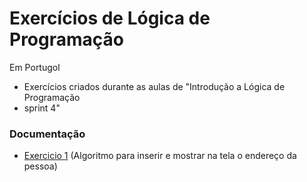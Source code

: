 
# Exercícios de Lógica de Programação
  Em Portugol


- Exercícios criados durante as aulas 
de "Introdução a Lógica de Programação 
- sprint 4"
###


 ### Documentação

- [Exercicio 1](https://link-da-documentação) (Algoritmo para inserir e mostrar na tela o endereço da pessoa)
